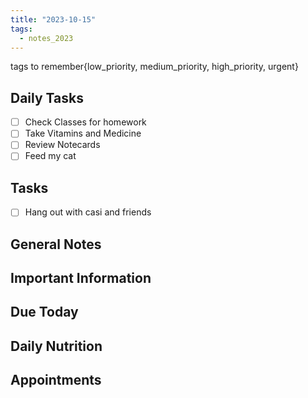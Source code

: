 ```yaml
---
title: "2023-10-15"
tags:
  - notes_2023
---
```

tags to remember{low_priority, medium_priority, high_priority, urgent}

## Daily Tasks

- [ ] Check Classes for homework
- [ ] Take Vitamins and Medicine
- [ ] Review Notecards
- [ ] Feed my cat

## Tasks

- [ ] Hang out with casi and friends

## General Notes



## Important Information




## Due Today




## Daily Nutrition 



## Appointments



